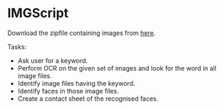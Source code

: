# IMGScript

Download the zipfile containing images from [here](https://drive.google.com/drive/folders/15sMnfF-I0e6sOY_n77r8J1gQYWBU26jU?usp=sharing).

Tasks:
<ul>
<li> Ask user for a keyword.
<li> Perform OCR on the given set of images and look for the word in all image files.
<li> Identify image files having the keyword.
<li> Identify faces in those image files.
<li> Create a contact sheet of the recognised faces.
<ul>
